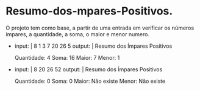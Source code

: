 # Resumo-dos-mpares-Positivos.
O projeto tem como base, a partir de uma entrada em verificar os números impares, a quantidade, a soma, o maior e menor numero.

- input: |
    8 1 3 7 20 26 5
  output: |
    Resumo dos Ímpares Positivos

    Quantidade: 4
    Soma: 16
    Maior: 7
    Menor: 1

- input: |
    8 20 26 52
  output: |
    Resumo dos Ímpares Positivos

    Quantidade: 0
    Soma: 0
    Maior: Não existe
    Menor: Não existe
